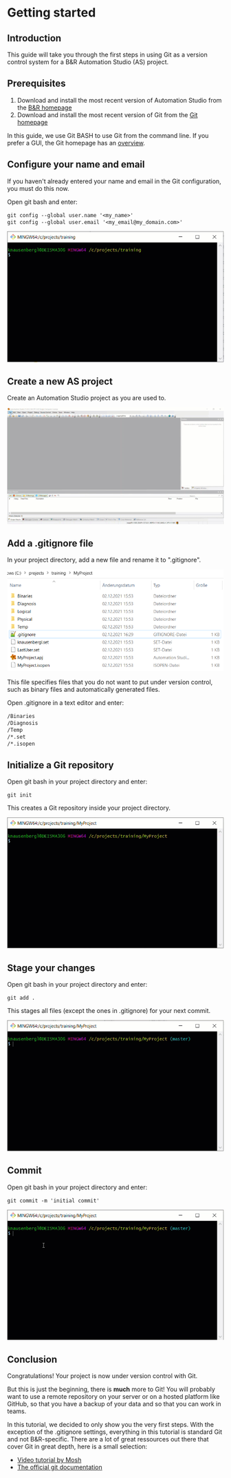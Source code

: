 # Getting started

## Introduction

This guide will take you through the first steps in using Git as a version control system for a B&R Automation Studio (AS) project.

## Prerequisites

1. Download and install the most recent version of Automation Studio from the [B&R homepage](https://www.br-automation.com/)
2. Download and install the most recent version of Git from the [Git homepage](https://git-scm.com/)

In this guide, we use Git BASH to use Git from the command line. If you prefer a GUI, the Git homepage has an [overview](https://git-scm.com/download/gui/windows).

## Configure your name and email

If you haven't already entered your name and email in the Git configuration, you must do this now.

Open git bash and enter:

    git config --global user.name '<my_name>'
    git config --global user.email '<my_email@my_domain.com>'

![Git config](img/git_config.gif)

## Create a new AS project

Create an Automation Studio project as you are used to.

![New AS project](img/as_new_project.gif)

## Add a .gitignore file

In your project directory, add a new file and rename it to ".gitignore".

![gitignore](img/gitignore.png)

This file specifies files that you do not want to put under version control, such as binary files and automatically generated files.

Open .gitignore in a text editor and enter:

    /Binaries
    /Diagnosis
    /Temp
    /*.set
    /*.isopen

## Initialize a Git repository

Open git bash in your project directory and enter:

    git init

This creates a Git repository inside your project directory.

![git init](img/git_init.gif)

## Stage your changes

Open git bash in your project directory and enter:

    git add .

This stages all files (except the ones in .gitignore) for your next commit.

![git add](img/git_add.gif)

## Commit

Open git bash in your project directory and enter:

    git commit -m 'initial commit'

![git commit](img/git_commit.gif)

## Conclusion

Congratulations! Your project is now under version control with Git.

But this is just the beginning, there is **much** more to Git! You will probably want to use a remote repository on your server or on a hosted platform like GitHub, so that you have a backup of your data and so that you can work in teams.

In this tutorial, we decided to only show you the very first steps. With the exception of the .gitignore settings, everything in this tutorial is standard Git and not B&R-specific. There are a lot of great ressources out there that cover Git in great depth, here is a small selection:

- [Video tutorial by Mosh](https://www.youtube.com/watch?v=8JJ101D3knE&t=190s)
- [The official git documentation](https://git-scm.com/doc)

